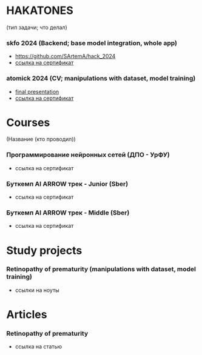 # HAKATONES
(тип задачи; что делал)
### skfo 2024 (Backend; base model integration, whole app)
- https://github.com/SArtemA/hack_2024
- [ссылка на сертификат](https://github.com/SArtemA/for_resume/blob/main/skfo_2024.pdf)
### atomick 2024 (CV; manipulations with dataset, model training)
- [final presentation](https://docs.google.com/presentation/d/1-NTaia7MFb5pJkFgTn0XUrblAdl7VTQ-fyiH5x10V2k/edit?usp=sharing)
- [ссылка на сертификат](https://github.com/SArtemA/for_resume/blob/main/Certificate_2024-06-27_06_25_46.366Z.pdf)

# Courses
(Название (кто проводил))
### Программирование нейронных сетей (ДПО - УрФУ)
- ссылка на сертификат
### Буткемп AI ARROW трек - Junior (Sber)
- ссылка на сертификат
### Буткемп AI ARROW трек - Middle (Sber)
- ссылка на сертификат

# Study projects
### Retinopathy of prematurity (manipulations with dataset, model training)
- ссылки на ноуты


# Articles
### Retinopathy of prematurity
- ссылка на статью
